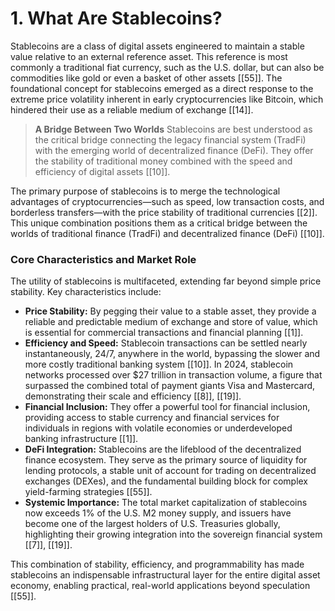 # 1. What Are Stablecoins?

Stablecoins are a class of digital assets engineered to maintain a stable value relative to an external reference asset. This reference is most commonly a traditional fiat currency, such as the U.S. dollar, but can also be commodities like gold or even a basket of other assets [\[55\]]. The foundational concept for stablecoins emerged as a direct response to the extreme price volatility inherent in early cryptocurrencies like Bitcoin, which hindered their use as a reliable medium of exchange [\[14\]].

> **A Bridge Between Two Worlds**
> Stablecoins are best understood as the critical bridge connecting the legacy financial system (TradFi) with the emerging world of decentralized finance (DeFi). They offer the stability of traditional money combined with the speed and efficiency of digital assets [\[10\]].

The primary purpose of stablecoins is to merge the technological advantages of cryptocurrencies—such as speed, low transaction costs, and borderless transfers—with the price stability of traditional currencies [\[2\]]. This unique combination positions them as a critical bridge between the worlds of traditional finance (TradFi) and decentralized finance (DeFi) [\[10\]].

### Core Characteristics and Market Role

The utility of stablecoins is multifaceted, extending far beyond simple price stability. Key characteristics include:

*   **Price Stability:** By pegging their value to a stable asset, they provide a reliable and predictable medium of exchange and store of value, which is essential for commercial transactions and financial planning [\[1\]].
*   **Efficiency and Speed:** Stablecoin transactions can be settled nearly instantaneously, 24/7, anywhere in the world, bypassing the slower and more costly traditional banking system [\[10\]]. In 2024, stablecoin networks processed over $27 trillion in transaction volume, a figure that surpassed the combined total of payment giants Visa and Mastercard, demonstrating their scale and efficiency [\[8\]], [\[19\]].
*   **Financial Inclusion:** They offer a powerful tool for financial inclusion, providing access to stable currency and financial services for individuals in regions with volatile economies or underdeveloped banking infrastructure [\[1\]].
*   **DeFi Integration:** Stablecoins are the lifeblood of the decentralized finance ecosystem. They serve as the primary source of liquidity for lending protocols, a stable unit of account for trading on decentralized exchanges (DEXes), and the fundamental building block for complex yield-farming strategies [\[55\]].
*   **Systemic Importance:** The total market capitalization of stablecoins now exceeds 1% of the U.S. M2 money supply, and issuers have become one of the largest holders of U.S. Treasuries globally, highlighting their growing integration into the sovereign financial system [\[7\]], [\[19\]].

This combination of stability, efficiency, and programmability has made stablecoins an indispensable infrastructural layer for the entire digital asset economy, enabling practical, real-world applications beyond speculation [\[55\]].
